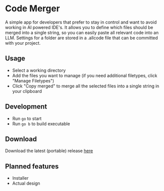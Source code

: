 # Code Merger

A simple app for developers that prefer to stay in control and want to avoid working in AI powered IDE's. It allows you to define which files should be merged into a single string, so you can easily paste all relevant code into an LLM. Settings for a folder are stored in a .allcode file that can be committed with your project.

## Usage

- Select a working directory
- Add the files you want to manage (if you need additional filetypes, click "Manage Filetypes")
- Click "Copy merged" to merge all the selected files into a single string in your clipboard


## Development

- Run `go` to start
- Run `go b` to build executable

## Download

Download the latest (portable) release [here](https://github.com/DrSiemer/codemerger/releases)

## Planned features

- Installer
- Actual design